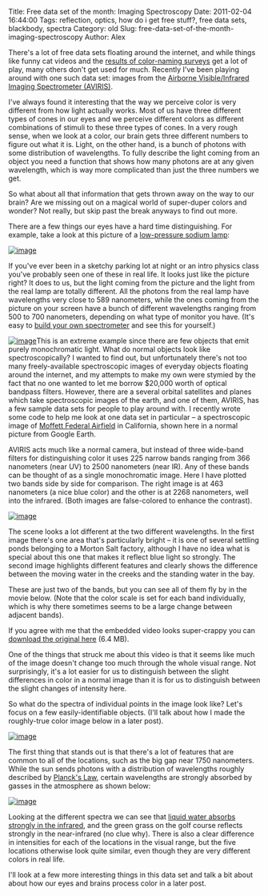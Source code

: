Title: Free data set of the month:  Imaging Spectroscopy
Date: 2011-02-04 16:44:00
Tags: reflection, optics, how do i get free stuff?, free data sets, blackbody, spectra
Category: old
Slug: free-data-set-of-the-month-imaging-spectroscopy
Author: Alex


There's a lot of free data sets floating around the internet, and while
things like funny cat videos and the [results of color-naming
surveys](http://blog.xkcd.com/2010/05/03/color-survey-results/) get a
lot of play, many others don't get used for much. Recently I've been
playing around with one such data set: images from the [Airborne
Visible/Infrared Imaging Spectrometer
(AVIRIS)](http://aviris.jpl.nasa.gov/).

I've always found it interesting that the way we perceive color is very
different from how light actually works. Most of us have three different
types of cones in our eyes and we perceive different colors as different
combinations of stimuli to these three types of cones. In a very rough
sense, when we look at a color, our brain gets three different numbers
to figure out what it is. Light, on the other hand, is a bunch of
photons with some distribution of wavelengths. To fully describe the
light coming from an object you need a function that shows how many
photons are at any given wavelength, which is way more complicated than
just the three numbers we get.

So what about all that information that gets thrown away on the way to
our brain? Are we missing out on a magical world of super-duper colors
and wonder? Not really, but skip past the break anyways to find out
more.

There are a few things our eyes have a hard time distinguishing. For
example, take a look at this picture of a [low-pressure sodium
lamp](http://en.wikipedia.org/wiki/Sodium-vapor_lamp#Low_pressure_sodium):

[![image](http://2.bp.blogspot.com/_f2jEPVoC9C4/TUx02kW16bI/AAAAAAAABI0/vonaPzNiAag/s320/LPS_Lamp_35W_running.jpg)](http://commons.wikimedia.org/wiki/File:LPS_Lamp_35W_running.jpg)

If you've ever been in a sketchy parking lot at night or an intro
physics class you've probably seen one of these in real life. It looks
just like the picture right? It does to us, but the light coming from
the picture and the light from the real lamp are totally different. All
the photons from the real lamp have wavelengths very close to 589
nanometers, while the ones coming from the picture on your screen have a
bunch of different wavelengths ranging from 500 to 700 nanometers,
depending on what type of monitor you have. (It's easy to [build your
own
spectrometer](http://www.cs.cmu.edu/%7Ezhuxj/astro/html/spectrometer.html)
and see this for yourself.)

[![image](http://4.bp.blogspot.com/_f2jEPVoC9C4/TUx1kWr0ZpI/AAAAAAAABI8/K7RQ-Qzxa50/s400/Moffett%2BField%2BCrop.jpg)](http://maps.google.com/maps?gl=us&ie=UTF8&ll=37.432068,-122.017937&spn=0.196834,0.308647&t=h&z=12)This
is an extreme example since there are few objects that emit purely
monochromatic light. What do normal objects look like spectroscopically?
I wanted to find out, but unfortunately there's not too many
freely-available spectroscopic images of everyday objects floating
around the internet, and my attempts to make my own were stymied by the
fact that no one wanted to let me borrow $20,000 worth of optical
bandpass filters. However, there are a several orbital satellites and
planes which take spectroscopic images of the earth, and one of them,
AVIRIS, has a few sample data sets for people to play around with. I
recently wrote some code to help me look at one data set in particular –
a spectroscopic image of [Moffett Federal
Airfield](http://en.wikipedia.org/wiki/Moffett_Federal_Airfield) in
California, shown here in a normal picture from Google Earth.

AVIRIS acts much like a normal camera, but instead of three wide-band
filters for distinguishing color it uses 225 narrow bands ranging from
366 nanometers (near UV) to 2500 nanometers (near IR). Any of these
bands can be thought of as a single monochromatic image. Here I have
plotted two bands side by side for comparison. The right image is at 463
nanometers (a nice blue color) and the other is at 2268 nanometers, well
into the infrared. (Both images are false-colored to enhance the
contrast).

[![image](http://3.bp.blogspot.com/_f2jEPVoC9C4/TUx2M29FDwI/AAAAAAAABJE/lSUTxxI4ZFw/s400/Img10and200withInsets.png)](http://3.bp.blogspot.com/_f2jEPVoC9C4/TUx2M29FDwI/AAAAAAAABJE/lSUTxxI4ZFw/s1600/Img10and200withInsets.png)

The scene looks a lot different at the two different wavelengths. In the
first image there's one area that's particularly bright – it is one of
several settling ponds belonging to a Morton Salt factory, although I
have no idea what is special about this one that makes it reflect blue
light so strongly. The second image highlights different features and
clearly shows the difference between the moving water in the creeks and
the standing water in the bay.

These are just two of the bands, but you can see all of them fly by in
the movie below. (Note that the color scale is set for each band
individually, which is why there sometimes seems to be a large change
between adjacent bands).

If you agree with me that the embedded video looks super-crappy you can
[download the original
here](http://gotfork.net/virtuosi/VariableGain.avi) (6.4 MB).

One of the things that struck me about this video is that it seems like
much of the image doesn't change too much through the whole visual
range. Not surprisingly, it's a lot easier for us to distinguish between
the slight differences in color in a normal image than it is for us to
distinguish between the slight changes of intensity here.

So what do the spectra of individual points in the image look like?
Let's focus on a few easily-identifiable objects. (I'll talk about how I
made the roughly-true color image below in a later post).

[![image](http://1.bp.blogspot.com/_f2jEPVoC9C4/TUx7dCumIAI/AAAAAAAABJk/9b8gXeMkqg4/s400/FiveLocMapCombo.png)](http://1.bp.blogspot.com/_f2jEPVoC9C4/TUx7dCumIAI/AAAAAAAABJk/9b8gXeMkqg4/s1600/FiveLocMapCombo.png)

The first thing that stands out is that there's a lot of features that
are common to all of the locations, such as the big gap near 1750
nanometers. While the sun sends photons with a distribution of
wavelengths roughly described by [Planck's
Law](http://en.wikipedia.org/wiki/Planck%27s_law), certain wavelengths
are strongly absorbed by gasses in the atmosphere as shown below:

[![image](http://upload.wikimedia.org/wikipedia/commons/4/4c/Solar_Spectrum.png)](http://commons.wikimedia.org/wiki/File:Solar_Spectrum.png)

Looking at the different spectra we can see that [liquid water absorbs
strongly in the
infrared](http://en.wikipedia.org/wiki/Electromagnetic_absorption_by_water),
and the green grass on the golf course reflects strongly in the
near-infrared (no clue why). There is also a clear difference in
intensities for each of the locations in the visual range, but the five
locations otherwise look quite similar, even though they are very
different colors in real life.

I'll look at a few more interesting things in this data set and talk a
bit about about how our eyes and brains process color in a later post.
